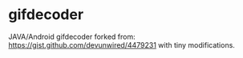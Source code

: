 # gifdecoder
JAVA/Android gifdecoder forked from: https://gist.github.com/devunwired/4479231 with tiny modifications.
